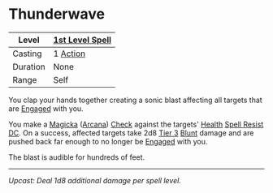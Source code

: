 # Thunderwave

| Level    | [1st Level Spell](1st%20Level%20Spells.md)                            |
| -------- | --------------------------------------------------------------------- |
| Casting  | 1 [Action](../../../../Game%20Procedures/Core%20Procedures/Action.md) |
| Duration | None                                                                  |
| Range    | Self                                                                  |

You clap your hands together creating a sonic blast affecting all targets that are [Engaged](../../../../Game%20Procedures/Conditions/Engaged.md) with you.

You make a [Magicka](../../../../Player%20Characters/Attributes/Magicka.md) ([Arcana](../../../../Player%20Characters/Skills/Arcana.md)) [Check](../../../../Game%20Procedures/Core%20Procedures/Check.md) against the targets' [Health](../../../../Player%20Characters/Attributes/Health.md) [Spell Resist DC](../../../Spellcasting/Spell%20Resist%20DC.md). On a success, affected targets take 2d8 [Tier 3](../../../../Game%20Procedures/Combat/Damage/Damage%20Tiers/Tier%203.md) [Blunt](../../../../Game%20Procedures/Combat/Damage/Damage%20Types/Blunt.md) damage and are pushed back far enough to no longer be [Engaged](../../../../Game%20Procedures/Conditions/Engaged.md) with you.

The blast is audible for hundreds of feet.

---
*Upcast: Deal 1d8 additional damage per spell level.*
